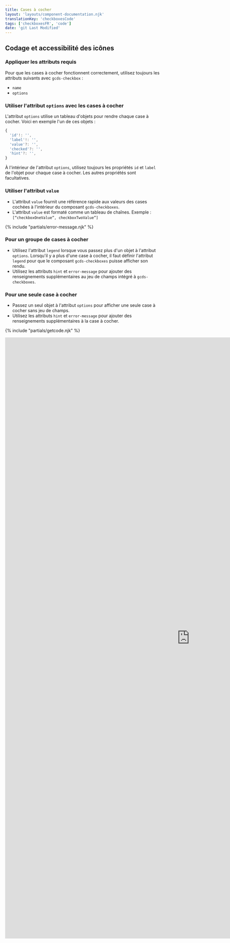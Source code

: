 ```yaml
---
title: Cases à cocher
layout: 'layouts/component-documentation.njk'
translationKey: 'checkboxesCode'
tags: ['checkboxesFR', 'code']
date: 'git Last Modified'
---
```


## Codage et accessibilité des icônes

### Appliquer les attributs requis

Pour que les cases à cocher fonctionnent correctement, utilisez toujours les attributs suivants avec `gcds-checkbox` :

- `name`  
- `options`

### Utiliser l'attribut `options` avec les cases à cocher

L'attribut `options` utilise un tableau d'objets pour rendre chaque case à cocher. Voici en exemple l'un de ces objets :

```javascript
{
  'id'!: '',
  'label'!: '',
  'value'?: '',
  'checked'?: '',
  'hint'?: '',
}
```

À l'intérieur de l'attribut `options`, utilisez toujours les propriétés `id` et `label` de l'objet pour chaque case à cocher. Les autres propriétés sont facultatives.

### Utiliser l'attribut `value`

- L'attribut `value` fournit une référence rapide aux valeurs des cases cochées à l'intérieur du composant `gcds-checkboxes`.  
- L'attribut `value` est formaté comme un tableau de chaînes. Exemple : `[“checkboxOneValue”, checkboxTwoValue”]`

{% include "partials/error-message.njk" %}

### Pour un groupe de cases à cocher

- Utilisez l'attribut `legend` lorsque vous passez plus d'un objet à l'attribut `options`. Lorsqu'il y a plus d'une case à cocher, il faut définir l'attribut `legend` pour que le composant `gcds-checkboxes` puisse afficher son rendu.  
- Utilisez les attributs `hint` et `error-message` pour ajouter des renseignements supplémentaires au jeu de champs intégré à `gcds-checkboxes`.

### Pour une seule case à cocher

- Passez un seul objet à l'attribut `options` pour afficher une seule case à cocher sans jeu de champs.  
- Utilisez les attributs `hint` et `error-message` pour ajouter des renseignements supplémentaires à la case à cocher.

{% include "partials/getcode.njk" %}

<iframe
  title="Survol des propriétés et des évènements relatifs à gcds-checkbox."
  src="https://cds-snc.github.io/gcds-components/iframe.html?viewMode=docs&demo=true&singleStory=true&id=components-checkboxes--events-properties&lang=fr"
  width="1200"
  height="1950"
  style="display: block; margin: 0 auto;"
  frameBorder="0"
  allow="clipboard-write"
></iframe>
